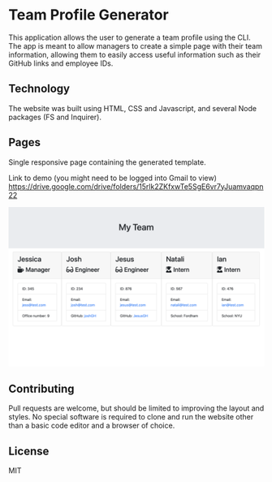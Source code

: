 # Team Profile Generator
This application allows the user to generate a team profile using the CLI. The app is meant to allow managers to create a simple page with their team information, allowing them to easily access useful information such as their GitHub links and employee IDs. 

## Technology

The website was built using HTML, CSS and Javascript, and several Node packages (FS and Inquirer).

## Pages

Single responsive page containing the generated template.

Link to demo (you might need to be logged into Gmail to view) https://drive.google.com/drive/folders/15rlk2ZKfxwTe5SgE6vr7yJuamvaqpn22 

![Team Profile Generator demo](demo.png)

## Contributing

Pull requests are welcome, but should be limited to improving the layout and styles. No special software is required to clone and run the website other than a basic code editor and a browser of choice. 

## License

MIT
